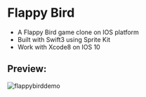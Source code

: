 # Flappy Bird 
- A Flappy Bird game clone on IOS platform 
- Built with Swift3 using Sprite Kit
- Work with Xcode8 on IOS 10

## Preview:


![flappybirddemo](https://cloud.githubusercontent.com/assets/25650353/26289213/08bbb598-3e6c-11e7-8edc-ae1be1024620.gif)
